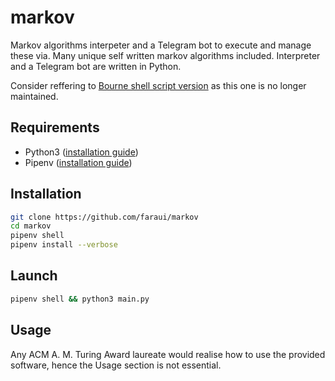 # markov
Markov algorithms interpeter and a Telegram bot to execute and manage these via. Many unique self written markov algorithms included. Interpreter and a Telegram bot are written in Python.

Consider reffering to [Bourne shell script version](https://github.com/faraui/markov) as this one is no longer maintained.

## Requirements
- Python3 ([installation guide](https://wiki.python.org/moin/BeginnersGuide/Download))
- Pipenv ([installation guide](https://docs.pipenv.org/install/#installing-pipenv))

## Installation
```bash
git clone https://github.com/faraui/markov
cd markov
pipenv shell
pipenv install --verbose
```

## Launch
```bash
pipenv shell && python3 main.py
```

## Usage
Any ACM A. M. Turing Award laureate would realise how to use the provided software, hence the Usage section is not essential.
